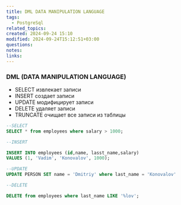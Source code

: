 ```yaml
---
title: DML DATA MANIPULATION LANGUAGE
tags:
  - PostgreSql
related_topics: 
created: 2024-09-24 15:10
modified: 2024-09-24T15:12:51+03:00
questions: 
notes: 
links: 
---
```


### DML (DATA MANIPULATION LANGUAGE)

- SELECT извлекает записи
- INSERT создает записи
- UPDATE модифицирует записи
- DELETE удаляет записи
- TRUNCATE очищает все записи из таблицы

```SQL
--SELECT
SELECT * from employees where salary > 1000;

--INSERT

INSERT INTO employees (id,name, lasst_name,salary)
VALUES (1, 'Vadim', 'Konovalov', 1000);

--UPDATE
UPDATE PERSON SET name = 'Dmitriy' where last_name = 'Konovalov'

--DELETE

DELETE from employees where last_name LIKE '%lov';
```

  